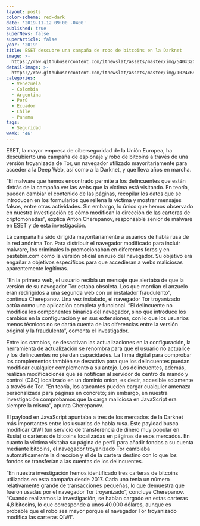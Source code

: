 ```yaml
---
layout: posts
color-schema: red-dark
date: '2019-11-12 09:00 -0400'
published: true
superNews: false
superArticle: false
year: '2019'
title: ESET descubre una campaña de robo de bitcoins en la Darknet
image: >-
  https://raw.githubusercontent.com/itnewslat/assets/master/img/540x320/Bitcoin-p.jpg
detail-image: >-
  https://raw.githubusercontent.com/itnewslat/assets/master/img/1024x680/Bitcoin-g.jpg
categories:
  - Venezuela
  - Colombia
  - Argentina
  - Perú
  - Ecuador
  - Chile
  - Panama
tags:
  - Seguridad
week: '46'
---
```

ESET, la mayor empresa de ciberseguridad de la Unión Europea, ha descubierto una campaña de espionaje y robo de bitcoins a través de una versión troyanizada de Tor, un navegador utilizado mayoritariamente para acceder a la Deep Web, así como a la Darknet, y que lleva años en marcha.

“El malware que hemos encontrado permite a los delincuentes que están detrás de la campaña ver las webs que la víctima está visitando. En teoría, pueden cambiar el contenido de las páginas, recopilar los datos que se introducen en los formularios que rellena la víctima y mostrar mensajes falsos, entre otras actividades. Sin embargo, lo único que hemos observado en nuestra investigación es cómo modifican la dirección de las carteras de criptomonedas”, explica Anton Cherepanov, responsable senior de malware en ESET y de esta investigación. 

La campaña ha sido dirigida mayoritariamente a usuarios de habla rusa de la red anónima Tor. Para distribuir el navegador modificado para incluir malware, los criminales lo promocionaban en diferentes foros y en pastebin.com como la versión oficial en ruso del navegador. Su objetivo era engañar a objetivos específicos para que accedieran a webs maliciosas aparentemente legítimas.

“En la primera web, el usuario recibía un mensaje que alertaba de que la versión de su navegador Tor estaba obsoleta. Los que mordían el anzuelo eran redirigidos a una segunda web con un instalador fraudulento”, continua Cherepanov. Una vez instalado, el navegador Tor troyanizado actúa como una aplicación completa y funcional. “El delincuente no modifica los componentes binarios del navegador, sino que introduce los cambios en la configuración y en sus extensiones, con lo que los usuarios menos técnicos no se darán cuenta de las diferencias entre la versión original y la fraudulenta”, comenta el investigador. 

Entre los cambios, se desactivan las actualizaciones en la configuración, la herramienta de actualización se renombra para que el usuario no actualice y los delincuentes no pierdan capacidades. La firma digital para comprobar los complementos también se desactiva para que los delincuentes puedan modificar cualquier complemento a su antojo. Los delincuentes, además, realizan modificaciones que se notifican al servidor de centro de mando y control (C&C) localizado en un dominio onion, es decir, accesible solamente a través de Tor. “En teoría, los atacantes pueden cargar cualquier amenaza personalizada para páginas en concreto; sin embargo, en nuestra investigación comprobamos que la carga maliciosa en JavaScript era siempre la misma”, apunta Cherepanov. 

El payload en JavaScript apuntaba a tres de los mercados de la Darknet más importantes entre los usuarios de habla rusa. Este payload busca modificar QIWI (un servicio de transferencia de dinero muy popular en Rusia) o carteras de bitcoins localizadas en páginas de esos mercados. En cuanto la víctima visitaba su página de perfil para añadir fondos a su cuenta mediante bitcoins, el navegador troyanizado Tor cambiaba automáticamente la dirección y el de la cartera destino con lo que los fondos se transferían a las cuentas de los delincuentes. 

“En nuestra investigación hemos identificado tres carteras de bitcoins utilizadas en esta campaña desde 2017. Cada una tenía un número relativamente grande de transacciones pequeñas, lo que demuestra que fueron usadas por el navegador Tor troyanizado”, concluye Cherepanov. “Cuando realizamos la investigación, se habían cargado en estas carteras 4,8 bitcoins, lo que corresponde a unos 40.000 dólares, aunque es probable que el robo sea mayor porque el navegador Tor troyanizado modifica las carteras QIWI”.
